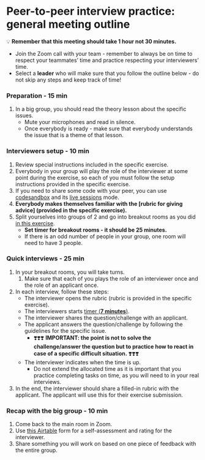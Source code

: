 # Peer-to-peer interview practice: general meeting outline

💡 **Remember that this meeting should take 1 hour not 30 minutes.**

- Join the Zoom call with your team - remember to always be on time to respect your teammates’ time and practice respecting your interviewers’ time.
- Select a **leader** who will make sure that you follow the outline below - do not skip any steps and keep track of time!

### Preparation - 15 min

1. In a big group, you should read the theory lesson about the specific issues.
   - Mute your microphones and read in silence.
   - Once everybody is ready - make sure that everybody understands the issue that is a theme of that lesson.

### Interviewers setup - 10 min

1. Review special instructions included in the specific exercise.
2. Everybody in your group will play the role of the interviewer at some point during the exercise, so each of you must follow the setup instructions provided in the specific exercise.
3. If you need to share some code with your peer, you can use [codesandbox](https://codesandbox.io/signin) and its [live sessions](https://codesandbox.io/docs/live) mode.
4. **Everybody makes themselves familiar with the [rubric for giving advice] (provided in the specific exercise).**
5. Split yourselves into groups of 2 and go into breakout rooms as you did [in this exercise](https://github.com/matovu-farid/curriculum-professional-skills/blob/main/job-search/job-searching-morning-session-using-breakout-rooms-for-interview-practice.md#what-are-breakout-rooms).
   - **Set timer for breakout rooms - it should be 25 minutes.**
   - If there is an odd number of people in your group, one room will need to have 3 people.

### Quick interviews - 25 min

1. In your breakout rooms, you will take turns.
   1. Make sure that each of you plays the role of an interviewer once and the role of an applicant once.
2. In each interview, follow these steps:
   - The interviewer opens the rubric (rubric is provided in the specific exercise).
   - The interviewers starts [timer (**7 minutes**)](https://vclock.com/timer/#countdown=00:07:00&enabled=0&seconds=420&title=Peer+interviews+practice&sound=xylophone&loop=1).
   - The interviewer shares the question/challenge with an applicant.
   - The applicant answers the question/challenge by following the guidelines for the specific issue.
     - ❣️❣️❣️ **IMPORTANT: the point is not to solve the challenge/answer the question but to practice how to react in case of a specific difficult situation.** ❣️❣️❣️
   - The interviewer indicates when the time is up.
     - Do not extend the allocated time as it is important that you practice completing tasks on time, as you will need to in your real interviews.
3. In the end, the interviewer should share a filled-in rubric with the applicant. The applicant will use this for their exercise submission.

### Recap with the big group - 10 min

1. Come back to the main room in Zoom.
2. Use [this Airtable](https://airtable.com/shrclyLFtL6b5fMdT) form for a self-assessment and rating for the interviewer.
3. Share something you will work on based on one piece of feedback with the entire group.
